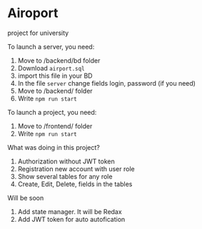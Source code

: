 # Airoport
project for university

To launch a server, you need:
1) Move to /backend/bd folder
2) Download `airport.sql`
3) import this file in your BD
4) In the file `server` change fields login, password (if you need)
3) Move to /backend/ folder
4) Write `npm run start`

To launch a project, you need:
1) Move to /frontend/ folder
2) Write `npm run start`



What was doing in this project?
1) Authorization without JWT token
2) Registration new account with user role
3) Show several tables for any role
4) Create, Edit, Delete, fields in the tables

Will be soon
1) Add state manager. It will be Redax
2) Add JWT token for auto autofication
